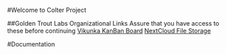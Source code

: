 #Welcome to Colter Project


##Golden Trout Labs Organizational Links
Assure that you have access to these before continuing
[Vikunka KanBan Board](https://vikunja.goldentroutlabs.dev)
[NextCloud File Storage](https://nextcloud.goldentroutlabs.dev)

#Documentation
